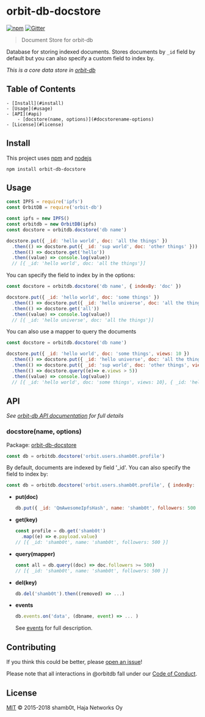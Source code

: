 # orbit-db-docstore

[![npm](https://img.shields.io/npm/v/orbit-db-docstore.svg)](https://www.npmjs.com/package/orbit-db-docstore)
[![Gitter](https://img.shields.io/gitter/room/nwjs/nw.js.svg)](https://gitter.im/orbitdb/Lobby)

> Document Store for orbit-db

Database for storing indexed documents. Stores documents by `_id` field by default but you can also specify a custom field to index by.

*This is a core data store in [orbit-db](https://github.com/haadcode/orbit-db)*

## Table of Contents

	- [Install](#install)
	- [Usage](#usage)
	- [API](#api)
		- [docstore(name, options)](#docstorename-options)
	- [License](#license)

## Install

This project uses [npm](https://npmjs.com) and [nodejs](https://nodejs.org)

```
npm install orbit-db-docstore
```

## Usage

```javascript
const IPFS = require('ipfs')
const OrbitDB = require('orbit-db')

const ipfs = new IPFS()
const orbitdb = new OrbitDB(ipfs)
const docstore = orbitdb.docstore('db name')

docstore.put({ _id: 'hello world', doc: 'all the things' })
  .then(() => docstore.put({ _id: 'sup world', doc: 'other things' }))
  .then(() => docstore.get('hello'))
  .then((value) => console.log(value))
  // [{ _id: 'hello world', doc: 'all the things'}]

```

You can specify the field to index by in the options:

```javascript
const docstore = orbitdb.docstore('db name', { indexBy: 'doc' })

docstore.put({ _id: 'hello world', doc: 'some things' })
  .then(() => docstore.put({ _id: 'hello universe', doc: 'all the things' }))
  .then(() => docstore.get('all'))
  .then((value) => console.log(value))
  // [{ _id: 'hello universe', doc: 'all the things'}]

```

You can also use a mapper to query the documents

```javascript
const docstore = orbitdb.docstore('db name')

docstore.put({ _id: 'hello world', doc: 'some things', views: 10 })
  .then(() => docstore.put({ _id: 'hello universe', doc: 'all the things', views: 100 }))
  .then(() => docstore.put({ _id: 'sup world', doc: 'other things', views: 5 }))
  .then(() => docstore.query((e)=> e.views > 5))
  .then((value) => console.log(value))
  // [{ _id: 'hello world', doc: 'some things', views: 10}, { _id: 'hello universe', doc: 'all the things', views: 100}]
```

## API

*See [orbit-db API documentation](https://github.com/haadcode/orbit-db/blob/master/API.md) for full details*

### docstore(name, options)

  Package:
  [orbit-db-docstore](https://github.com/shamb0t/orbit-db-docstore)

  ```javascript
  const db = orbitdb.docstore('orbit.users.shamb0t.profile')
  ```

  By default, documents are indexed by field '_id'. You can also specify the field to index by:

  ```javascript
  const db = orbitdb.docstore('orbit.users.shamb0t.profile', { indexBy: 'name' })
  ```

  - **put(doc)**
    ```javascript
    db.put({ _id: 'QmAwesomeIpfsHash', name: 'shamb0t', followers: 500 }).then((hash) => ...)
    ```

  - **get(key)**
    ```javascript
    const profile = db.get('shamb0t')
      .map((e) => e.payload.value)
    // [{ _id: 'shamb0t', name: 'shamb0t', followers: 500 }]
    ```

  - **query(mapper)**
    ```javascript
    const all = db.query((doc) => doc.followers >= 500)
    // [{ _id: 'shamb0t', name: 'shamb0t', followers: 500 }]
    ```

  - **del(key)**
    ```javascript
    db.del('shamb0t').then((removed) => ...)
    ```

  - **events**

    ```javascript
    db.events.on('data', (dbname, event) => ... )
    ```

    See [events](https://github.com/haadcode/orbit-db/blob/master/API.md#events) for full description.

## Contributing

If you think this could be better, please [open an issue](https://github.com/orbitdb/orbit-db-docstore/issues/new)!

Please note that all interactions in @orbitdb fall under our [Code of Conduct](CODE_OF_CONDUCT.md).

## License

[MIT](LICENSE) ©️ 2015-2018 shamb0t, Haja Networks Oy
